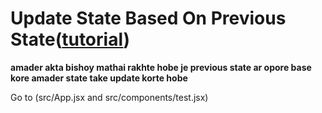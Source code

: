 # Update State Based On Previous State([tutorial](https://www.youtube.com/watch?v=ndqwdtjihyI&list=PLgH5QX0i9K3rGtitufynBKMy5gAFpa1y8&index=28))


**amader akta bishoy mathai rakhte hobe je previous state ar opore base kore amader state take update korte hobe**


Go to (src/App.jsx and src/components/test.jsx)
